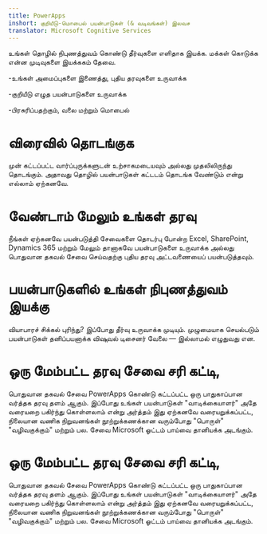 ```yaml
---
title: PowerApps
inshort: குறியீடு-மொபைல் பயன்பாடுகள் (& வடிவங்கள்) இலவச
translator: Microsoft Cognitive Services
---
```


உங்கள் தொழில் நிபுணத்துவம் கொண்டு தீர்வுகளை எளிதாக இயக்க. மக்கள் கொடுக்க என்ன முடிவுகளை இயக்ககம் தேவை.

-உங்கள் அமைப்புகளை இணைத்து, புதிய தரவுகளை உருவாக்க

-குறியீடு எழுத பயன்பாடுகளை உருவாக்க

-பிரசுரிப்பதற்கும், வலை மற்றும் மொபைல்

# விரைவில் தொடங்குக
முன் கட்டப்பட்ட வார்ப்புருக்களுடன் உற்சாகமடையவும் அல்லது முதலிலிருந்து தொடங்கும். அதாவது தொழில் பயன்பாடுகள் கட்டடம் தொடங்க வேண்டும் என்று எல்லாம் ஏற்கனவே.

# வேண்டாம் மேலும் உங்கள் தரவு
நீங்கள் ஏற்கனவே பயன்படுத்தி சேவைகளை தொடர்பு போன்ற Excel, SharePoint, Dynamics 365 மற்றும் மேலும் தானாகவே பயன்பாடுகளை உருவாக்க அல்லது பொதுவான தகவல் சேவை செய்வதற்கு புதிய தரவு அட்டவணையைப் பயன்படுத்தவும்.

# பயன்பாடுகளில் உங்கள் நிபுணத்துவம் இயக்கு
வியாபாரச் சிக்கல் புரிந்து? இப்போது தீர்வு உருவாக்க முடியும். முழுமையாக செயல்படும் பயன்பாடுகள் தனிப்பயனாக்க விஷுவல் டிசைனர் வேலை — இல்லாமல் எழுதுவது என.

# ஒரு மேம்பட்ட தரவு சேவை சரி கட்டி,
பொதுவான தகவல் சேவை PowerApps கொண்டு கட்டப்பட்ட ஒரு பாதுகாப்பான வர்த்தக தரவு தளம் ஆகும். இப்போது உங்கள் பயன்பாடுகள் "வாடிக்கையாளர்" அதே வரையறை பகிர்ந்து கொள்ளலாம் என்று அர்த்தம் இது ஏற்கனவே வரையறுக்கப்பட்ட, நிலையான வணிக நிறுவனங்கள் நூற்றுக்கணக்கான வரும்போது "பொருள்" "வழிவகுக்கும்" மற்றும் பல. சேவை Microsoft ஓட்டம் பாய்வை தானியக்க அடங்கும்.

# ஒரு மேம்பட்ட தரவு சேவை சரி கட்டி,
பொதுவான தகவல் சேவை PowerApps கொண்டு கட்டப்பட்ட ஒரு பாதுகாப்பான வர்த்தக தரவு தளம் ஆகும். இப்போது உங்கள் பயன்பாடுகள் "வாடிக்கையாளர்" அதே வரையறை பகிர்ந்து கொள்ளலாம் என்று அர்த்தம் இது ஏற்கனவே வரையறுக்கப்பட்ட, நிலையான வணிக நிறுவனங்கள் நூற்றுக்கணக்கான வரும்போது "பொருள்" "வழிவகுக்கும்" மற்றும் பல. சேவை Microsoft ஓட்டம் பாய்வை தானியக்க அடங்கும்.




